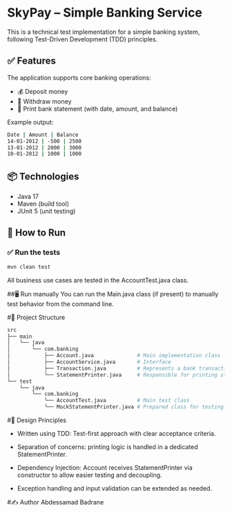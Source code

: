# SkyPay – Simple Banking Service

This is a technical test implementation for a simple banking system, following Test-Driven Development (TDD) principles.

## ✅ Features

The application supports core banking operations:

- 💰 Deposit money
- 💸 Withdraw money
- 🧾 Print bank statement (with date, amount, and balance)

Example output:
```bash 
Date | Amount | Balance
14-01-2012 | -500 | 2500 
13-01-2012 | 2000 | 3000
10-01-2012 | 1000 | 1000
```



## 📦 Technologies

- Java 17
- Maven (build tool)
- JUnit 5 (unit testing)

## 🚀 How to Run

### ✅ Run the tests

```bash
mvn clean test
```

All business use cases are tested in the AccountTest.java class.

##🖥️ Run manually
You can run the Main.java class (if present) to manually test behavior from the command line.

#📁 Project Structure

```bash
src
├── main
│   └── java
│       └── com.banking
│           ├── Account.java              # Main implementation class
│           ├── AccountService.java       # Interface
│           ├── Transaction.java          # Represents a bank transaction
│           └── StatementPrinter.java     # Responsible for printing statements
└── test
    └── java
        └── com.banking
            └── AccountTest.java          # Main test class
            └── MockStatementPrinter.java # Prepared class for testing call printing statement class

```

#🎯 Design Principles
- Written using TDD: Test-first approach with clear acceptance criteria.

- Separation of concerns: printing logic is handled in a dedicated StatementPrinter.

- Dependency Injection: Account receives StatementPrinter via constructor to allow easier testing and decoupling.

- Exception handling and input validation can be extended as needed.

#✍️ Author
Abdessamad Badrane